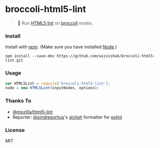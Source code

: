 # broccoli-html5-lint

> :fallen_leaf: Run [HTML5 lint](https://github.com/mozilla/html5-lint) on [broccoli](https://github.com/joliss/broccoli) nodes.

### Install

Install with [npm](https://github.com/npm/npm#npm1----node-package-manager). (Make sure you have installed [Node](http://nodejs.org/).)

```
npm install --save-dev https://github.com/wizvishak/broccoli-html5-lint.git
```

### Usage

```javascript
var HTML5Lint = require('broccoli-html5-lint');
node = new HTML5Lint(inputNodes, options);
```

### Thanks To
- [@mozilla/html5-lint](https://github.com/mozilla/html5-lint)
- Reporter: [@sindresorhus](https://github.com/sindresorhus)'s [stylish](https://github.com/eslint/eslint/blob/master/tests/lib/formatters/stylish.js) formatter for [eslint](https://github.com/eslint/eslint)

### License
MIT
